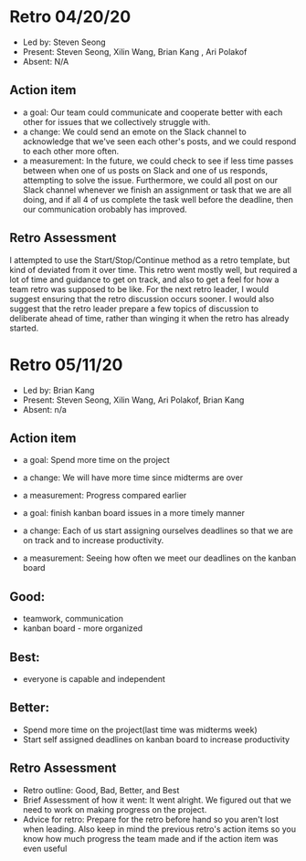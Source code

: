 # Retro 04/20/20

* Led by: Steven Seong
* Present: Steven Seong, Xilin Wang, Brian Kang , Ari Polakof
* Absent: N/A

## Action item

* a goal: Our team could communicate and cooperate better with each other for issues that we collectively struggle with.
* a change: We could send an emote on the Slack channel to acknowledge that we've seen each other's posts, and we could respond to each other more often.
* a measurement: In the future, we could check to see if less time passes between when one of us posts on Slack and one of us responds, attempting to solve the issue. Furthermore, we could all post on our Slack channel whenever we finish an assignment or task that we are all doing, and if all 4 of us complete the task well before the deadline, then our communication orobably has improved.
## Retro Assessment
I attempted to use the Start/Stop/Continue method as a retro template, but kind of deviated from it over time.
This retro went mostly well, but required a lot of time and guidance to get on track, and also to get a feel for how a team retro was supposed to be like.
For the next retro leader, I would suggest ensuring that the retro discussion occurs sooner. I would also suggest that the retro leader prepare a few topics of discussion to deliberate ahead of time, rather than winging it when the retro has already started.


# Retro 05/11/20

* Led by: Brian Kang
* Present: Steven Seong, Xilin Wang, Ari Polakof, Brian Kang
* Absent: n/a

## Action item

* a goal: Spend more time on the project
* a change: We will have more time since midterms are over
* a measurement: Progress compared earlier

* a goal: finish kanban board issues in a more timely manner
* a change: Each of us start assigning ourselves deadlines so that we are on track and to increase productivity.
* a measurement: Seeing how often we meet our deadlines on the kanban board


## Good:
* teamwork, communication
* kanban board - more organized

## Best:
* everyone is capable and independent

## Better:
* Spend more time on the project(last time was midterms week)
* Start self assigned deadlines on kanban board to increase productivity

## Retro Assessment

* Retro outline: Good, Bad, Better, and Best
* Brief Assessment of how it went: It went alright. We figured out that we need to work on making progress on the project.
* Advice for retro: Prepare for the retro before hand so you aren't lost when leading. Also keep in mind the previous retro's action items so you know how much progress the team made and if the action item was even useful
